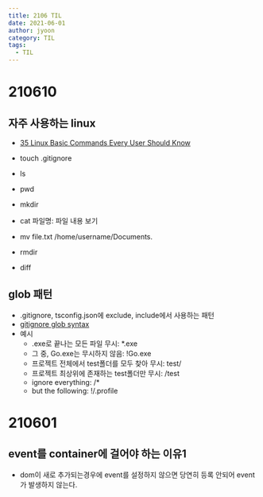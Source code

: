 ```yaml
---
title: 2106 TIL
date: 2021-06-01
author: jyoon
category: TIL
tags:
  - TIL
---
```



# 210610

## 자주 사용하는 linux

* [35 Linux Basic Commands Every User Should Know](https://www.hostinger.com/tutorials/linux-commands#:~:text=cat%20command,file's%20name%20and%20its%20extension.)

* touch .gitignore
* ls
* pwd
* mkdir
* cat 파일명: 파일 내용 보기
* mv file.txt /home/username/Documents.
* rmdir
* diff

## glob 패턴

* .gitignore, tsconfig.json에 exclude, include에서 사용하는 패턴
* [gitignore glob syntax](https://labs.consol.de/development/git/2017/02/22/gitignore.html)
* 예시
  * .exe로 끝나는 모든 파일 무시: *.exe
  * 그 중, Go.exe는 무시하지 않음: !Go.exe
  * 프로젝트 전체에서 test폴더를 모두 찾아 무시:  test/
  * 프로젝트 최상위에 존재하는 test폴더만 무시:  /test
  * ignore everything: /*
  * but the following: !/.profile

# 210601

## event를 container에 걸어야 하는 이유1

* dom이 새로 추가되는경우에 event를 설정하지 않으면 당연히 등록 안되어 event가 발생하지 않는다.
